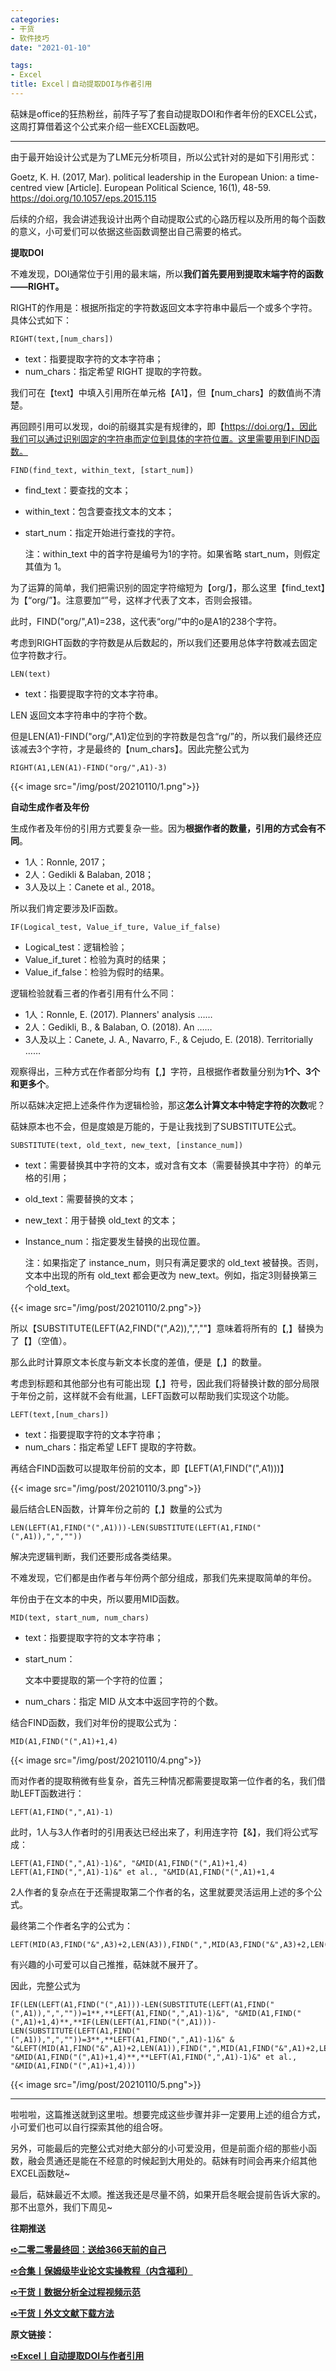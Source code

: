 ```yaml
---
categories:
- 干货
- 软件技巧
date: "2021-01-10"

tags:
- Excel
title: Excel丨自动提取DOI与作者引用
---
```



萜妹是office的狂热粉丝，前阵子写了套自动提取DOI和作者年份的EXCEL公式，这周打算借着这个公式来介绍一些EXCEL函数吧。

<!--more-->

---

由于最开始设计公式是为了LME元分析项目，所以公式针对的是如下引用形式：

Goetz, K. H. (2017, Mar). political leadership in the European Union: a time-centred view [Article]. European Political Science, 16(1), 48-59. https://doi.org/10.1057/eps.2015.115 

后续的介绍，我会讲述我设计出两个自动提取公式的心路历程以及所用的每个函数的意义，小可爱们可以依据这些函数调整出自己需要的格式。

**提取DOI**

不难发现，DOI通常位于引用的最末端，所以**我们首先要用到提取末端字符的函数——RIGHT。**

RIGHT的作用是：根据所指定的字符数返回文本字符串中最后一个或多个字符。具体公式如下：



```Excel
RIGHT(text,[num_chars])
```

- text：指要提取字符的文本字符串；
- num_chars：指定希望 RIGHT 提取的字符数。

我们可在【text】中填入引用所在单元格【A1】，但【num_chars】的数值尚不清楚。

再回顾引用可以发现，doi的前缀其实是有规律的，即【https://doi.org/】，因此我们可以通过识别固定的字符串而定位到具体的字符位置。这里需要用到FIND函数。

```Excel
FIND(find_text, within_text, [start_num])
```

- find_text：要查找的文本；

- within_text：包含要查找文本的文本；

- start_num：指定开始进行查找的字符。

  注：within_text 中的首字符是编号为1的字符。如果省略 start_num，则假定其值为 1。

为了运算的简单，我们把需识别的固定字符缩短为【org/】，那么这里【find_text】为【“org/”】。注意要加“”号，这样才代表了文本，否则会报错。

此时，FIND("org/",A1)=238，这代表“org/”中的o是A1的238个字符。

考虑到RIGHT函数的字符数是从后数起的，所以我们还要用总体字符数减去固定位字符数才行。

```Excel
LEN(text)
```

- text：指要提取字符的文本字符串。

LEN 返回文本字符串中的字符个数。

但是LEN(A1)-FIND("org/",A1)定位到的字符数是包含“rg/”的，所以我们最终还应该减去3个字符，才是最终的【num_chars】。因此完整公式为

```Excel
RIGHT(A1,LEN(A1)-FIND("org/",A1)-3)
```

{{< image src="/img/post/20210110/1.png">}}

**自动生成作者及年份**

生成作者及年份的引用方式要复杂一些。因为**根据作者的数量，引用的方式会有不同**。

- 1人：Ronnle, 2017；
- 2人：Gedikli & Balaban, 2018；
- 3人及以上：Canete et al., 2018。

所以我们肯定要涉及IF函数。

```Excel
IF(Logical_test, Value_if_ture, Value_if_false)
```

- Logical_test：逻辑检验；
- Value_if_turet：检验为真时的结果；
- Value_if_false：检验为假时的结果。

逻辑检验就看三者的作者引用有什么不同：

- 1人：Ronnle, E. (2017). Planners' analysis ……
- 2人：Gedikli, B., & Balaban, O. (2018). An ……
- 3人及以上：Canete, J. A., Navarro, F., & Cejudo, E. (2018). Territorially ……

观察得出，三种方式在作者部分均有【,】字符，且根据作者数量分别为**1个、3个和更多个**。

所以萜妹决定把上述条件作为逻辑检验，那这**怎么计算文本中特定字符的次数**呢？

萜妹原本也不会，但是度娘是万能的，于是让我找到了SUBSTITUTE公式。

```Excel
SUBSTITUTE(text, old_text, new_text, [instance_num])
```

- text：需要替换其中字符的文本，或对含有文本（需要替换其中字符）的单元格的引用；

- old_text：需要替换的文本；

- new_text：用于替换 old_text 的文本；

- Instance_num：指定要发生替换的出现位置。 

  注：如果指定了 instance_num，则只有满足要求的 old_text 被替换。否则，文本中出现的所有 old_text 都会更改为 new_text。例如，指定3则替换第三个old_text。

{{< image src="/img/post/20210110/2.png">}}

所以【SUBSTITUTE(LEFT(A2,FIND("(",A2)),",",""】意味着将所有的【,】替换为了【】（空值）。

那么此时计算原文本长度与新文本长度的差值，便是【,】的数量。

考虑到标题和其他部分也有可能出现【,】符号，因此我们将替换计数的部分局限于年份之前，这样就不会有纰漏，LEFT函数可以帮助我们实现这个功能。

```Excel
LEFT(text,[num_chars])
```

- text：指要提取字符的文本字符串；
- num_chars：指定希望 LEFT 提取的字符数。

再结合FIND函数可以提取年份前的文本，即【LEFT(A1,FIND("(",A1)))】

{{< image src="/img/post/20210110/3.png">}}

最后结合LEN函数，计算年份之前的【,】数量的公式为

```Excel
LEN(LEFT(A1,FIND("(",A1)))-LEN(SUBSTITUTE(LEFT(A1,FIND("(",A1)),",",""))
```

解决完逻辑判断，我们还要形成各类结果。

不难发现，它们都是由作者与年份两个部分组成，那我们先来提取简单的年份。

年份由于在文本的中央，所以要用MID函数。

```Excel
MID(text, start_num, num_chars)
```

- text：指要提取字符的文本字符串；

- start_num：

  文本中要提取的第一个字符的位置；

- num_chars：指定 MID 从文本中返回字符的个数。

结合FIND函数，我们对年份的提取公式为：

```Excel
MID(A1,FIND("(",A1)+1,4)
```

{{< image src="/img/post/20210110/4.png">}}

而对作者的提取稍微有些复杂，首先三种情况都需要提取第一位作者的名，我们借助LEFT函数进行：

```Excel
LEFT(A1,FIND(",",A1)-1)
```

此时，1人与3人作者时的引用表达已经出来了，利用连字符【&】，我们将公式写成：

```Excel
LEFT(A1,FIND(",",A1)-1)&", "&MID(A1,FIND("(",A1)+1,4)
LEFT(A1,FIND(",",A1)-1)&" et al., "&MID(A1,FIND("(",A1)+1,4
```

2人作者的复杂点在于还需提取第二个作者的名，这里就要灵活运用上述的多个公式。

最终第二个作者名字的公式为：
```Excel
LEFT(MID(A3,FIND("&",A3)+2,LEN(A3)),FIND(",",MID(A3,FIND("&",A3)+2,LEN(A3)))-1)
```

有兴趣的小可爱可以自己推推，萜妹就不展开了。

因此，完整公式为
```Excel
IF(LEN(LEFT(A1,FIND("(",A1)))-LEN(SUBSTITUTE(LEFT(A1,FIND("(",A1)),",",""))=1**,**LEFT(A1,FIND(",",A1)-1)&", "&MID(A1,FIND("(",A1)+1,4)**,**IF(LEN(LEFT(A1,FIND("(",A1)))-LEN(SUBSTITUTE(LEFT(A1,FIND("(",A1)),",",""))=3**,**LEFT(A1,FIND(",",A1)-1)&" & "&LEFT(MID(A1,FIND("&",A1)+2,LEN(A1)),FIND(",",MID(A1,FIND("&",A1)+2,LEN(A1)))-1)&", "&MID(A1,FIND("(",A1)+1,4)**,**LEFT(A1,FIND(",",A1)-1)&" et al., "&MID(A1,FIND("(",A1)+1,4)))
```

{{< image src="/img/post/20210110/5.png">}}

---

啦啦啦，这篇推送就到这里啦。想要完成这些步骤并非一定要用上述的组合方式，小可爱们也可以自行探索其他的组合呀。

另外，可能最后的完整公式对绝大部分的小可爱没用，但是前面介绍的那些小函数，融会贯通还是能在不经意的时候起到大用处的。萜妹有时间会再来介绍其他EXCEL函数哒~

最后，萜妹最近不太顺。推送我还是尽量不鸽，如果开启冬眠会提前告诉大家的。那不出意外，我们下周见~



**往期推送**

**[➪二零二零最终回：送给366天前的自己](https://mp.weixin.qq.com/s?__biz=MzIwMDk1OTM2OQ==&mid=2247485802&idx=1&sn=071cc8dfec2afb60cee978d167ab0810&chksm=96f47d8ca183f49a6f590f4343018c6a620060dab882e14c22e0bc2573d96434e5d2257a9bb8&token=1093685792&lang=zh_CN&scene=21#wechat_redirect)**

**[➪合集丨保姆级毕业论文实操教程（内含福利）](https://mp.weixin.qq.com/s?__biz=MzIwMDk1OTM2OQ==&mid=2247485343&idx=1&sn=d99456fc386248f9ac26fdfddf5376c9&chksm=96f47379a183fa6f339773e5ae8442811954f233fb300afa67e3aef6f5c2bb36dbefc3c96bd2&token=491662985&lang=zh_CN&scene=21#wechat_redirect)**

**[➪干货丨数据分析全过程视频示范](https://mp.weixin.qq.com/s?__biz=MzIwMDk1OTM2OQ==&mid=2247485302&idx=1&sn=683be3680ebcf3d212a4e76f60ac9efa&chksm=96f47390a183fa8659f035c504e83049108c42832efaa616fb0b53ce46635e0c4bc88b527778&token=392107249&lang=zh_CN&scene=21#wechat_redirect)**

**[➪干货丨外文文献下载方法](https://mp.weixin.qq.com/s?__biz=MzIwMDk1OTM2OQ==&mid=2247484316&idx=1&sn=3705f21c9cf7c2ef8038a0144233177d&chksm=96f4777aa183fe6cef2f66a2d38eb39520cdfe8c089f87438dba63c7a6076b86417f9bd6fc92&token=392107249&lang=zh_CN&scene=21#wechat_redirect)**

**原文链接：**

**[➪Excel丨自动提取DOI与作者引用](https://mp.weixin.qq.com/s?__biz=MzIwMDk1OTM2OQ==&mid=2247485811&idx=1&sn=5351f6aab34cb382c54988060dbb02d1&chksm=96f47d95a183f483edeae2aea9143471ef1ad56e3a1a09037c9605d61a2b2878366d926056a7&token=791817677&lang=zh_CN&scene=21#wechat_redirect)**